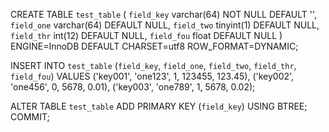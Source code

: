  
CREATE TABLE `test_table` (
  `field_key` varchar(64) NOT NULL DEFAULT '',
  `field_one` varchar(64) DEFAULT NULL,
  `field_two` tinyint(1) DEFAULT NULL,
  `field_thr` int(12) DEFAULT NULL,
  `field_fou` float DEFAULT NULL
) ENGINE=InnoDB DEFAULT CHARSET=utf8 ROW_FORMAT=DYNAMIC;
 

INSERT INTO `test_table` (`field_key`, `field_one`, `field_two`, `field_thr`, `field_fou`) VALUES
('key001', 'one123', 1, 123455, 123.45),
('key002', 'one456', 0, 5678, 0.01),
('key003', 'one789', 1, 5678, 0.02);
 
ALTER TABLE `test_table`
  ADD PRIMARY KEY (`field_key`) USING BTREE;
COMMIT;
